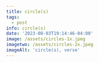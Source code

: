 ```yaml
---
title: circle(s)
tags:
  - post
info: circle(s)
date: '2023-08-03T19:14:46-04:00'
image: /assets/circles-1x.jpeg
imagetwo: /assets/circles-2x.jpeg
imageAlt: 'circle(s), verse'
---
```


